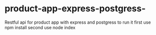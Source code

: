 # product-app-express-postgress-
Restful api for product app with express and postgress
to run it
first use npm install
second use node index

